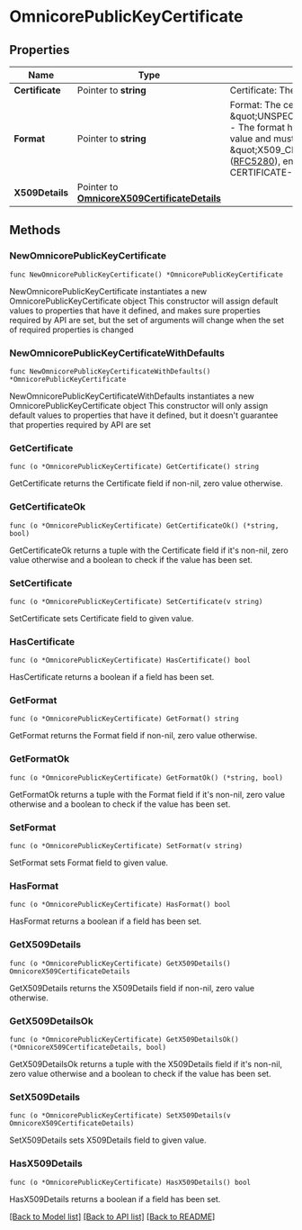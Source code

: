 # OmnicorePublicKeyCertificate

## Properties

Name | Type | Description | Notes
------------ | ------------- | ------------- | -------------
**Certificate** | Pointer to **string** | Certificate: The certificate data. | [optional] 
**Format** | Pointer to **string** | Format: The certificate format.  Possible values:   \&quot;UNSPECIFIED_PUBLIC_KEY_CERTIFICATE_FORMAT\&quot; - The format has not been specified. This is an invalid default value and must not be used.   \&quot;X509_CERTIFICATE_PEM\&quot; - An X.509v3 certificate ([RFC5280](https://www.ietf.org/rfc/rfc5280.txt)), encoded in base64, and wrapped by &#x60;-----BEGIN CERTIFICATE-----&#x60; and &#x60;-----END CERTIFICATE-----&#x60;. | [optional] 
**X509Details** | Pointer to [**OmnicoreX509CertificateDetails**](OmnicoreX509CertificateDetails.md) |  | [optional] 

## Methods

### NewOmnicorePublicKeyCertificate

`func NewOmnicorePublicKeyCertificate() *OmnicorePublicKeyCertificate`

NewOmnicorePublicKeyCertificate instantiates a new OmnicorePublicKeyCertificate object
This constructor will assign default values to properties that have it defined,
and makes sure properties required by API are set, but the set of arguments
will change when the set of required properties is changed

### NewOmnicorePublicKeyCertificateWithDefaults

`func NewOmnicorePublicKeyCertificateWithDefaults() *OmnicorePublicKeyCertificate`

NewOmnicorePublicKeyCertificateWithDefaults instantiates a new OmnicorePublicKeyCertificate object
This constructor will only assign default values to properties that have it defined,
but it doesn't guarantee that properties required by API are set

### GetCertificate

`func (o *OmnicorePublicKeyCertificate) GetCertificate() string`

GetCertificate returns the Certificate field if non-nil, zero value otherwise.

### GetCertificateOk

`func (o *OmnicorePublicKeyCertificate) GetCertificateOk() (*string, bool)`

GetCertificateOk returns a tuple with the Certificate field if it's non-nil, zero value otherwise
and a boolean to check if the value has been set.

### SetCertificate

`func (o *OmnicorePublicKeyCertificate) SetCertificate(v string)`

SetCertificate sets Certificate field to given value.

### HasCertificate

`func (o *OmnicorePublicKeyCertificate) HasCertificate() bool`

HasCertificate returns a boolean if a field has been set.

### GetFormat

`func (o *OmnicorePublicKeyCertificate) GetFormat() string`

GetFormat returns the Format field if non-nil, zero value otherwise.

### GetFormatOk

`func (o *OmnicorePublicKeyCertificate) GetFormatOk() (*string, bool)`

GetFormatOk returns a tuple with the Format field if it's non-nil, zero value otherwise
and a boolean to check if the value has been set.

### SetFormat

`func (o *OmnicorePublicKeyCertificate) SetFormat(v string)`

SetFormat sets Format field to given value.

### HasFormat

`func (o *OmnicorePublicKeyCertificate) HasFormat() bool`

HasFormat returns a boolean if a field has been set.

### GetX509Details

`func (o *OmnicorePublicKeyCertificate) GetX509Details() OmnicoreX509CertificateDetails`

GetX509Details returns the X509Details field if non-nil, zero value otherwise.

### GetX509DetailsOk

`func (o *OmnicorePublicKeyCertificate) GetX509DetailsOk() (*OmnicoreX509CertificateDetails, bool)`

GetX509DetailsOk returns a tuple with the X509Details field if it's non-nil, zero value otherwise
and a boolean to check if the value has been set.

### SetX509Details

`func (o *OmnicorePublicKeyCertificate) SetX509Details(v OmnicoreX509CertificateDetails)`

SetX509Details sets X509Details field to given value.

### HasX509Details

`func (o *OmnicorePublicKeyCertificate) HasX509Details() bool`

HasX509Details returns a boolean if a field has been set.


[[Back to Model list]](../README.md#documentation-for-models) [[Back to API list]](../README.md#documentation-for-api-endpoints) [[Back to README]](../README.md)


